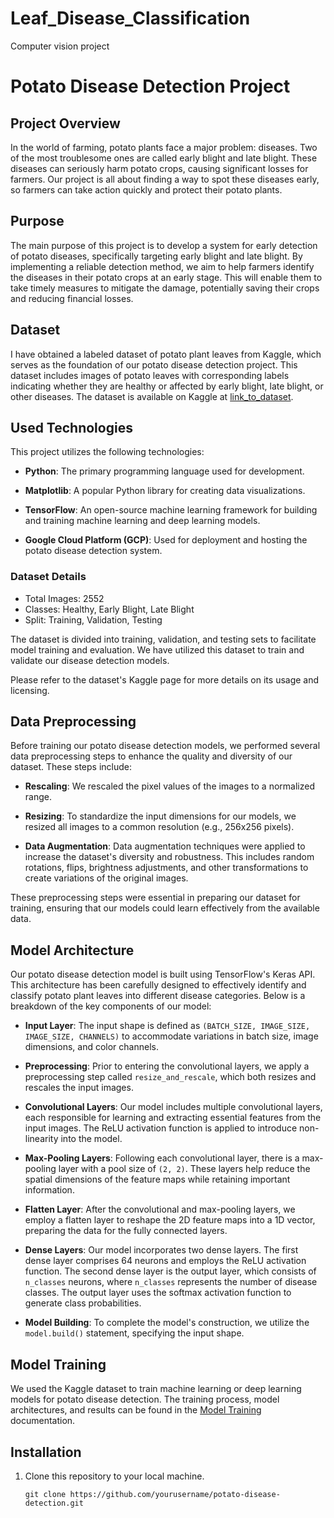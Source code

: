 # Leaf_Disease_Classification
Computer vision project

# Potato Disease Detection Project

## Project Overview

In the world of farming, potato plants face a major problem: diseases. Two of the most troublesome ones are called early blight and late blight. These diseases can seriously harm potato crops, causing significant losses for farmers. Our project is all about finding a way to spot these diseases early, so farmers can take action quickly and protect their potato plants.

## Purpose

The main purpose of this project is to develop a system for early detection of potato diseases, specifically targeting early blight and late blight. By implementing a reliable detection method, we aim to help farmers identify the diseases in their potato crops at an early stage. This will enable them to take timely measures to mitigate the damage, potentially saving their crops and reducing financial losses.

## Dataset

I have obtained a labeled dataset of potato plant leaves from Kaggle, which serves as the foundation of our potato disease detection project. This dataset includes images of potato leaves with corresponding labels indicating whether they are healthy or affected by early blight, late blight, or other diseases. The dataset is available on Kaggle at [link_to_dataset]([https://www.kaggle.com/yourusername/potato-leaf-dataset](https://www.kaggle.com/datasets/muhammadardiputra/potato-leaf-disease-dataset)).

## Used Technologies

This project utilizes the following technologies:

- **Python**: The primary programming language used for development.

- **Matplotlib**: A popular Python library for creating data visualizations.

- **TensorFlow**: An open-source machine learning framework for building and training machine learning and deep learning models.

- **Google Cloud Platform (GCP)**: Used for deployment and hosting the potato disease detection system.

### Dataset Details

- Total Images: 2552
- Classes: Healthy, Early Blight, Late Blight
- Split: Training, Validation, Testing

The dataset is divided into training, validation, and testing sets to facilitate model training and evaluation. We have utilized this dataset to train and validate our disease detection models.

Please refer to the dataset's Kaggle page for more details on its usage and licensing.
 
## Data Preprocessing

Before training our potato disease detection models, we performed several data preprocessing steps to enhance the quality and diversity of our dataset. These steps include:

- **Rescaling**: We rescaled the pixel values of the images to a normalized range.


- **Resizing**: To standardize the input dimensions for our models, we resized all images to a common resolution (e.g., 256x256 pixels).

- **Data Augmentation**: Data augmentation techniques were applied to increase the dataset's diversity and robustness. This includes random rotations, flips, brightness adjustments, and other transformations to create variations of the original images.

These preprocessing steps were essential in preparing our dataset for training, ensuring that our models could learn effectively from the available data.

## Model Architecture

Our potato disease detection model is built using TensorFlow's Keras API. This architecture has been carefully designed to effectively identify and classify potato plant leaves into different disease categories. Below is a breakdown of the key components of our model:

- **Input Layer**: The input shape is defined as `(BATCH_SIZE, IMAGE_SIZE, IMAGE_SIZE, CHANNELS)` to accommodate variations in batch size, image dimensions, and color channels.

- **Preprocessing**: Prior to entering the convolutional layers, we apply a preprocessing step called `resize_and_rescale`, which both resizes and rescales the input images.

- **Convolutional Layers**: Our model includes multiple convolutional layers, each responsible for learning and extracting essential features from the input images. The ReLU activation function is applied to introduce non-linearity into the model.

- **Max-Pooling Layers**: Following each convolutional layer, there is a max-pooling layer with a pool size of `(2, 2)`. These layers help reduce the spatial dimensions of the feature maps while retaining important information.

- **Flatten Layer**: After the convolutional and max-pooling layers, we employ a flatten layer to reshape the 2D feature maps into a 1D vector, preparing the data for the fully connected layers.

- **Dense Layers**: Our model incorporates two dense layers. The first dense layer comprises 64 neurons and employs the ReLU activation function. The second dense layer is the output layer, which consists of `n_classes` neurons, where `n_classes` represents the number of disease classes. The output layer uses the softmax activation function to generate class probabilities.

- **Model Building**: To complete the model's construction, we utilize the `model.build()` statement, specifying the input shape.


## Model Training

We used the Kaggle dataset to train machine learning or deep learning models for potato disease detection. The training process, model architectures, and results can be found in the [Model Training](./docs/model_training.md) documentation.



## Installation

1. Clone this repository to your local machine.
   ```shell
   git clone https://github.com/yourusername/potato-disease-detection.git

